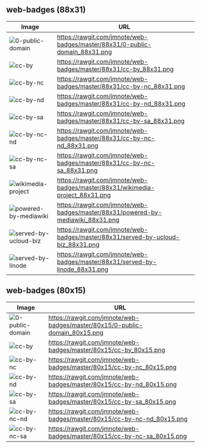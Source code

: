 ## web-badges (88x31)

Image | URL
--- | ---
![0-public-domain](https://rawgit.com/jmnote/web-badges/master/88x31/0-public-domain_88x31.png) | https://rawgit.com/jmnote/web-badges/master/88x31/0-public-domain_88x31.png
![cc-by](https://rawgit.com/jmnote/web-badges/master/88x31/cc-by_88x31.png) | https://rawgit.com/jmnote/web-badges/master/88x31/cc-by_88x31.png
![cc-by-nc](https://rawgit.com/jmnote/web-badges/master/88x31/cc-by-nc_88x31.png) | https://rawgit.com/jmnote/web-badges/master/88x31/cc-by-nc_88x31.png
![cc-by-nd](https://rawgit.com/jmnote/web-badges/master/88x31/cc-by-nd_88x31.png) | https://rawgit.com/jmnote/web-badges/master/88x31/cc-by-nd_88x31.png
![cc-by-sa](https://rawgit.com/jmnote/web-badges/master/88x31/cc-by-sa_88x31.png) | https://rawgit.com/jmnote/web-badges/master/88x31/cc-by-sa_88x31.png
![cc-by-nc-nd](https://rawgit.com/jmnote/web-badges/master/88x31/cc-by-nc-nd_88x31.png) | https://rawgit.com/jmnote/web-badges/master/88x31/cc-by-nc-nd_88x31.png
![cc-by-nc-sa](https://rawgit.com/jmnote/web-badges/master/88x31/cc-by-nc-sa_88x31.png) | https://rawgit.com/jmnote/web-badges/master/88x31/cc-by-nc-sa_88x31.png   
![wikimedia-project](https://rawgit.com/jmnote/web-badges/master/88x31/wikimedia-project_88x31.png) | https://rawgit.com/jmnote/web-badges/master/88x31/wikimedia-project_88x31.png   
![powered-by-mediawiki](https://rawgit.com/jmnote/web-badges/master/88x31/powered-by-mediawiki_88x31.png) | https://rawgit.com/jmnote/web-badges/master/88x31/powered-by-mediawiki_88x31.png   
![served-by-ucloud-biz](https://rawgit.com/jmnote/web-badges/master/88x31/served-by-ucloud-biz_88x31.png) | https://rawgit.com/jmnote/web-badges/master/88x31/served-by-ucloud-biz_88x31.png   
![served-by-linode](https://rawgit.com/jmnote/web-badges/master/88x31/served-by-linode_88x31.png) | https://rawgit.com/jmnote/web-badges/master/88x31/served-by-linode_88x31.png   

## web-badges (80x15)

Image | URL
--- | ---
![0-public-domain](https://rawgit.com/jmnote/web-badges/master/80x15/0-public-domain_80x15.png) | https://rawgit.com/jmnote/web-badges/master/80x15/0-public-domain_80x15.png
![cc-by](https://rawgit.com/jmnote/web-badges/master/80x15/cc-by_80x15.png) | https://rawgit.com/jmnote/web-badges/master/80x15/cc-by_80x15.png
![cc-by-nc](https://rawgit.com/jmnote/web-badges/master/80x15/cc-by-nc_80x15.png) | https://rawgit.com/jmnote/web-badges/master/80x15/cc-by-nc_80x15.png
![cc-by-nd](https://rawgit.com/jmnote/web-badges/master/80x15/cc-by-nd_80x15.png) | https://rawgit.com/jmnote/web-badges/master/80x15/cc-by-nd_80x15.png
![cc-by-sa](https://rawgit.com/jmnote/web-badges/master/80x15/cc-by-sa_80x15.png) | https://rawgit.com/jmnote/web-badges/master/80x15/cc-by-sa_80x15.png
![cc-by-nc-nd](https://rawgit.com/jmnote/web-badges/master/80x15/cc-by-nc-nd_80x15.png) | https://rawgit.com/jmnote/web-badges/master/80x15/cc-by-nc-nd_80x15.png
![cc-by-nc-sa](https://rawgit.com/jmnote/web-badges/master/80x15/cc-by-nc-sa_80x15.png) | https://rawgit.com/jmnote/web-badges/master/80x15/cc-by-nc-sa_80x15.png   

